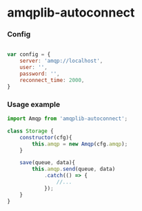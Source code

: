 # amqplib-autoconnect

### Config
``` js

var config = {
    server: 'amqp://localhost',
    user: '',
    password: '',
    reconnect_time: 2000,
}

```

### Usage example

``` js
import Amqp from 'amqplib-autoconnect';

class Storage {
    constructor(cfg){
        this.amqp = new Amqp(cfg.amqp);
    }

    save(queue, data){
        this.amqp.send(queue, data)
            .catch(() => {
                //...
            });
    }
}

```